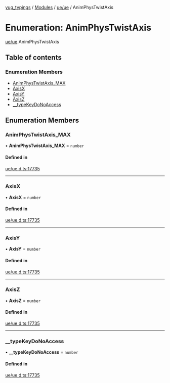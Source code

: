 [yug_typings](../README.md) / [Modules](../modules.md) / [ue/ue](../modules/ue_ue.md) / AnimPhysTwistAxis

# Enumeration: AnimPhysTwistAxis

[ue/ue](../modules/ue_ue.md).AnimPhysTwistAxis

## Table of contents

### Enumeration Members

- [AnimPhysTwistAxis\_MAX](ue_ue.AnimPhysTwistAxis.md#animphystwistaxis_max)
- [AxisX](ue_ue.AnimPhysTwistAxis.md#axisx)
- [AxisY](ue_ue.AnimPhysTwistAxis.md#axisy)
- [AxisZ](ue_ue.AnimPhysTwistAxis.md#axisz)
- [\_\_typeKeyDoNoAccess](ue_ue.AnimPhysTwistAxis.md#__typekeydonoaccess)

## Enumeration Members

### AnimPhysTwistAxis\_MAX

• **AnimPhysTwistAxis\_MAX** = `number`

#### Defined in

[ue/ue.d.ts:17735](https://github.com/YugMetaverse/yug_typings/blob/25cad34/ue/ue.d.ts#L17735)

___

### AxisX

• **AxisX** = `number`

#### Defined in

[ue/ue.d.ts:17735](https://github.com/YugMetaverse/yug_typings/blob/25cad34/ue/ue.d.ts#L17735)

___

### AxisY

• **AxisY** = `number`

#### Defined in

[ue/ue.d.ts:17735](https://github.com/YugMetaverse/yug_typings/blob/25cad34/ue/ue.d.ts#L17735)

___

### AxisZ

• **AxisZ** = `number`

#### Defined in

[ue/ue.d.ts:17735](https://github.com/YugMetaverse/yug_typings/blob/25cad34/ue/ue.d.ts#L17735)

___

### \_\_typeKeyDoNoAccess

• **\_\_typeKeyDoNoAccess** = `number`

#### Defined in

[ue/ue.d.ts:17735](https://github.com/YugMetaverse/yug_typings/blob/25cad34/ue/ue.d.ts#L17735)
